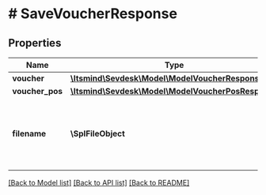 # # SaveVoucherResponse

## Properties

Name | Type | Description | Notes
------------ | ------------- | ------------- | -------------
**voucher** | [**\Itsmind\\Sevdesk\Model\ModelVoucherResponse**](ModelVoucherResponse.md) |  | [optional]
**voucher_pos** | [**\Itsmind\\Sevdesk\Model\ModelVoucherPosResponse**](ModelVoucherPosResponse.md) |  | [optional]
**filename** | **\SplFileObject** | Filename of a previously upload file which should be attached. | [optional]

[[Back to Model list]](../../README.md#models) [[Back to API list]](../../README.md#endpoints) [[Back to README]](../../README.md)
